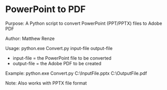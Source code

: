 # PowerPoint to PDF

Purpose: A Python script to convert PowerPoint (PPT/PPTX) files to Adobe PDF

Author:  Matthew Renze

Usage:   python.exe Convert.py input-file output-file
  - input-file = the PowerPoint file to be converted
  - output-file = the Adobe PDF to be created

Example: python.exe Convert.py C:\InputFile.pptx C:\OutputFile.pdf

Note: Also works with PPTX file format